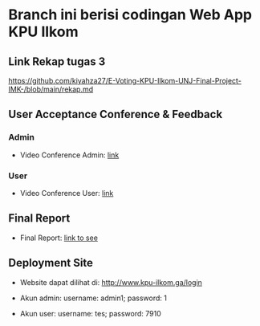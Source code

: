 # Branch ini berisi codingan Web App KPU Ilkom

## Link Rekap tugas 3
https://github.com/kiyahza27/E-Voting-KPU-Ilkom-UNJ-Final-Project-IMK-/blob/main/rekap.md

## User Acceptance Conference & Feedback

### Admin
* Video Conference Admin: [link](https://youtu.be/8JgNMYCSJ68)

### User
* Video Conference User: [link](https://youtu.be/xV-8Dnp7yII)

## Final Report

* Final Report: [link to see](https://github.com/kiyahza27/E-Voting-KPU-Ilkom-UNJ-Final-Project-IMK-/blob/main/Final%20Project%20Report/Laporan%20Akhir%20IMK%20E-Voting%20KPU%20Ilkom.pdf)

## Deployment Site

* Website dapat dilihat di: http://www.kpu-ilkom.ga/login

* Akun admin: username: admin1; password: 1

* Akun user: username: tes; password: 7910
